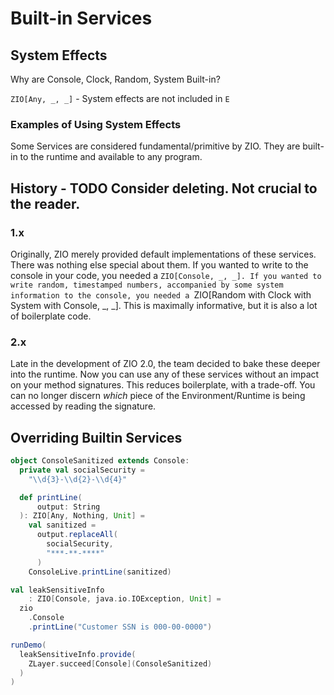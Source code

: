 # Built-in Services

## System Effects

Why are Console, Clock, Random, System Built-in?

`ZIO[Any, _, _]` - System effects are not included in `E`

### Examples of Using System Effects

Some Services are considered fundamental/primitive by ZIO.
They are built-in to the runtime and available to any program.

## History - TODO Consider deleting. Not crucial to the reader.

### 1.x
Originally, ZIO merely provided default implementations of these services.
There was nothing else special about them.
If you wanted to write to the console in your code, you needed a `ZIO[Console, _, _].
If you wanted to write random, timestamped numbers, accompanied by some system information to the console,
you needed a `ZIO[Random with Clock with System with Console, _, _].
This is maximally informative, but it is also a lot of boilerplate code.

### 2.x
Late in the development of ZIO 2.0, the team decided to bake these deeper into the runtime.
Now you can use any of these services without an impact on your method signatures.
This reduces boilerplate, with a trade-off.
You can no longer discern _which_ piece of the Environment/Runtime is being accessed by reading the signature.

## Overriding Builtin Services

```scala mdoc
object ConsoleSanitized extends Console:
  private val socialSecurity =
    "\\d{3}-\\d{2}-\\d{4}"

  def printLine(
      output: String
  ): ZIO[Any, Nothing, Unit] =
    val sanitized =
      output.replaceAll(
        socialSecurity,
        "***-**-****"
      )
    ConsoleLive.printLine(sanitized)
```

```scala mdoc:silent
val leakSensitiveInfo
    : ZIO[Console, java.io.IOException, Unit] =
  zio
    .Console
    .printLine("Customer SSN is 000-00-0000")
```

```scala mdoc
runDemo(
  leakSensitiveInfo.provide(
    ZLayer.succeed[Console](ConsoleSanitized)
  )
)
```
